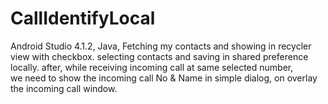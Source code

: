 # CallIdentifyLocal
Android Studio 4.1.2,
Java,
Fetching my contacts and showing in recycler view with checkbox. 
selecting contacts and saving in shared preference locally. 
after, while receiving incoming call at same selected number,  
we need to show the incoming call No & Name in simple dialog, on overlay the incoming call window.
